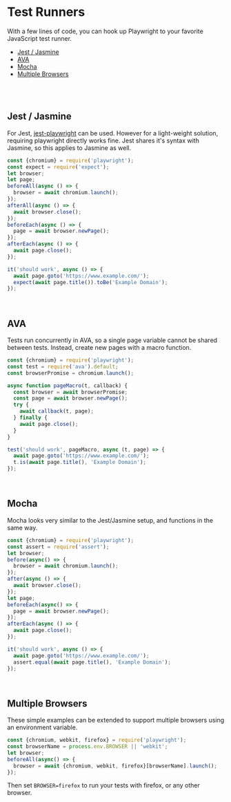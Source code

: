 # Test Runners

With a few lines of code, you can hook up Playwright to your favorite JavaScript test runner.

<!-- GEN:toc -->
- [Jest / Jasmine](#jest--jasmine)
- [AVA](#ava)
- [Mocha](#mocha)
- [Multiple Browsers](#multiple-browsers)
<!-- GEN:stop -->

<br/>

<br/>

## Jest / Jasmine

For Jest, [jest-playwright](https://github.com/playwright-community/jest-playwright) can be used. However for a light-weight solution, requiring playwright directly works fine. Jest shares it's syntax with Jasmine, so this applies to Jasmine as well.

```js
const {chromium} = require('playwright');
const expect = require('expect');
let browser;
let page;
beforeAll(async () => {
  browser = await chromium.launch();
});
afterAll(async () => {
  await browser.close();
});
beforeEach(async () => {
  page = await browser.newPage();
});
afterEach(async () => {
  await page.close();
});

it('should work', async () => {
  await page.goto('https://www.example.com/');
  expect(await page.title()).toBe('Example Domain');
});
```

<br/>

## AVA

Tests run concurrently in AVA, so a single page variable cannot be shared between tests. Instead, create new pages with a macro function.

```js
const {chromium} = require('playwright');
const test = require('ava').default;
const browserPromise = chromium.launch();

async function pageMacro(t, callback) {
  const browser = await browserPromise;
  const page = await browser.newPage();
  try {
    await callback(t, page);
  } finally {
    await page.close();
  }
}

test('should work', pageMacro, async (t, page) => {
  await page.goto('https://www.example.com/');
  t.is(await page.title(), 'Example Domain');
});
```

<br/>

## Mocha

Mocha looks very similar to the Jest/Jasmine setup, and functions in the same way.

```js
const {chromium} = require('playwright');
const assert = require('assert');
let browser;
before(async() => {
  browser = await chromium.launch();
});
after(async () => {
  await browser.close();
});
let page;
beforeEach(async() => {
  page = await browser.newPage();
});
afterEach(async () => {
  await page.close();
});

it('should work', async () => {
  await page.goto('https://www.example.com/');
  assert.equal(await page.title(), 'Example Domain');
});
```
<br/>

## Multiple Browsers

These simple examples can be extended to support multiple browsers using an environment variable.

```js
const {chromium, webkit, firefox} = require('playwright');
const browserName = process.env.BROWSER || 'webkit';
let browser;
beforeAll(async() => {
  browser = await {chromium, webkit, firefox}[browserName].launch();
});
```

Then set `BROWSER=firefox` to run your tests with firefox, or any other browser.
 
